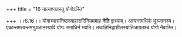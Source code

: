 +++
title = "16 नात्यश्नतस्तु योगोऽस्ति"

+++
।।6.16।। योगाभ्यासनिष्ठस्याहारादिनियममाह **नेति** द्वाभ्याम्।
अत्यन्तमधिकं भुञ्जानस्य। एकान्तमत्यन्तमभुञ्जानस्यापि योगः समाधिर्न भवति।
तथातिनिद्राशीलस्यातिजाग्रतश्च योगो नैवास्ति।
